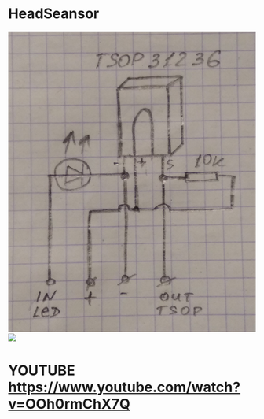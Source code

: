# HeadSeansor

<img src = "SchemeHeadSensor.jpg"/>


<img src = "IrGunEndEdit/Scheme.jpg"/>


# YOUTUBE https://www.youtube.com/watch?v=OOh0rmChX7Q
